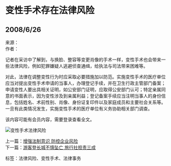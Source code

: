 # 变性手术存在法律风险

## 2008/6/26 

来源：  
作者：

记者在采访中了解到，与换脸、整容等变更肖像的手术一样，变性手术也会带来一些法律风险，例如犯罪嫌疑人逃避侦查通缉，给执法与司法带来困难等。

对此，法律在调整变性行为时应采取必要措施加以防范。实施变性手术的医疗单位应当对提出变性手术申请的当事人，办理登记手续，并在卫生行政主管部门备案；申请变性人要出具相关证明，如公安部门证明，应取得公安部门认可；特定亲属同意的书面表示，因为变性涉及到亲属利益；登记备案手续应当注明当事人的身份信息，包括姓名、术前性别、肖像、身份证复印件以及家庭成员和主要社会关系等。一旦有此类情况发生，实施变性手术的医疗单位有义务协助相关部门调查。

该内容可能有会员内容，需要登录查看全文。

![变性手术法律风险](images/common/you.jpg)

上一篇：[增强法制意识 防控企业风险](detail.aspx?nid=22&pid=78&tid=0&id=20218)  
下一篇：[游客登长城不慎坠亡 旅行社担责三成](detail.aspx?nid=22&pid=78&tid=0&id=20216)

标签：法律风险、变性手术、法律事务